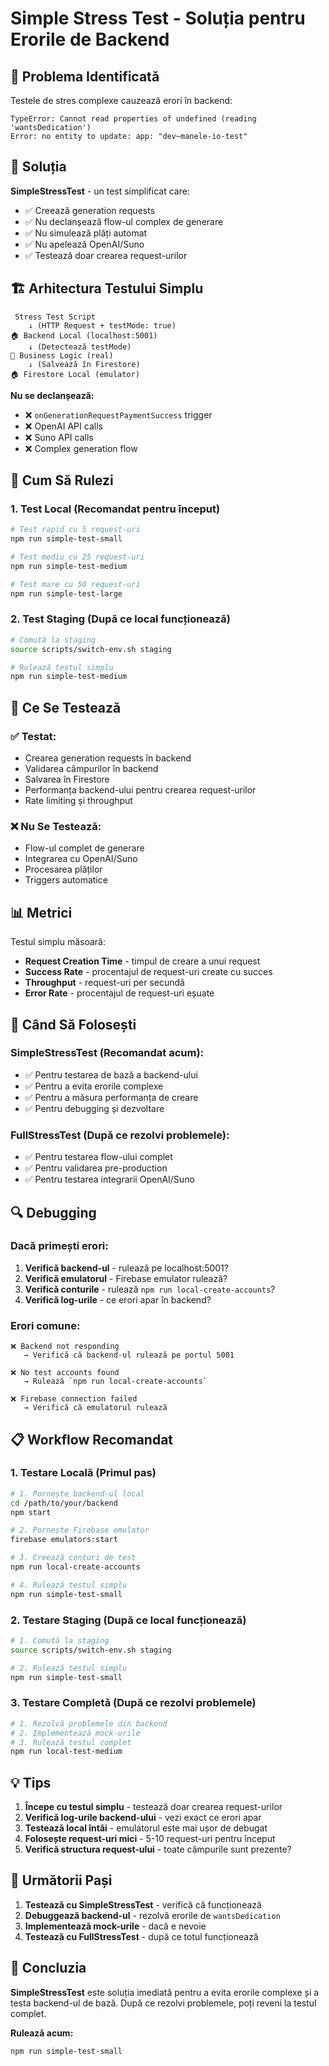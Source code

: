 # Simple Stress Test - Soluția pentru Erorile de Backend

## 🚨 Problema Identificată

Testele de stres complexe cauzează erori în backend:
```
TypeError: Cannot read properties of undefined (reading 'wantsDedication')
Error: no entity to update: app: "dev~manele-io-test"
```

## 🎯 Soluția

**SimpleStressTest** - un test simplificat care:
- ✅ Creează generation requests
- ✅ Nu declanșează flow-ul complex de generare
- ✅ Nu simulează plăți automat
- ✅ Nu apelează OpenAI/Suno
- ✅ Testează doar crearea request-urilor

## 🏗️ Arhitectura Testului Simplu

```
 Stress Test Script
    ↓ (HTTP Request + testMode: true)
🏠 Backend Local (localhost:5001)
    ↓ (Detectează testMode)
🔧 Business Logic (real)
    ↓ (Salvează în Firestore)
🏠 Firestore Local (emulator)
```

**Nu se declanșează:**
- ❌ `onGenerationRequestPaymentSuccess` trigger
- ❌ OpenAI API calls
- ❌ Suno API calls
- ❌ Complex generation flow

## 🚀 Cum Să Rulezi

### **1. Test Local (Recomandat pentru început)**
```bash
# Test rapid cu 5 request-uri
npm run simple-test-small

# Test mediu cu 25 request-uri
npm run simple-test-medium

# Test mare cu 50 request-uri
npm run simple-test-large
```

### **2. Test Staging (După ce local funcționează)**
```bash
# Comută la staging
source scripts/switch-env.sh staging

# Rulează testul simplu
npm run simple-test-medium
```

## 🔧 Ce Se Testează

### **✅ Testat:**
- Crearea generation requests în backend
- Validarea câmpurilor în backend
- Salvarea în Firestore
- Performanța backend-ului pentru crearea request-urilor
- Rate limiting și throughput

### **❌ Nu Se Testează:**
- Flow-ul complet de generare
- Integrarea cu OpenAI/Suno
- Procesarea plăților
- Triggers automatice

## 📊 Metrici

Testul simplu măsoară:
- **Request Creation Time** - timpul de creare a unui request
- **Success Rate** - procentajul de request-uri create cu succes
- **Throughput** - request-uri per secundă
- **Error Rate** - procentajul de request-uri eșuate

## 🎯 Când Să Folosești

### **SimpleStressTest (Recomandat acum):**
- ✅ Pentru testarea de bază a backend-ului
- ✅ Pentru a evita erorile complexe
- ✅ Pentru a măsura performanța de creare
- ✅ Pentru debugging și dezvoltare

### **FullStressTest (După ce rezolvi problemele):**
- ✅ Pentru testarea flow-ului complet
- ✅ Pentru validarea pre-production
- ✅ Pentru testarea integrarii OpenAI/Suno

## 🔍 Debugging

### **Dacă primești erori:**
1. **Verifică backend-ul** - rulează pe localhost:5001?
2. **Verifică emulatorul** - Firebase emulator rulează?
3. **Verifică conturile** - rulează `npm run local-create-accounts`?
4. **Verifică log-urile** - ce erori apar în backend?

### **Erori comune:**
```
❌ Backend not responding
   → Verifică că backend-ul rulează pe portul 5001

❌ No test accounts found
   → Rulează `npm run local-create-accounts`

❌ Firebase connection failed
   → Verifică că emulatorul rulează
```

## 📋 Workflow Recomandat

### **1. Testare Locală (Primul pas)**
```bash
# 1. Pornește backend-ul local
cd /path/to/your/backend
npm start

# 2. Pornește Firebase emulator
firebase emulators:start

# 3. Creează conturi de test
npm run local-create-accounts

# 4. Rulează testul simplu
npm run simple-test-small
```

### **2. Testare Staging (După ce local funcționează)**
```bash
# 1. Comută la staging
source scripts/switch-env.sh staging

# 2. Rulează testul simplu
npm run simple-test-small
```

### **3. Testare Completă (După ce rezolvi problemele)**
```bash
# 1. Rezolvă problemele din backend
# 2. Implementează mock-urile
# 3. Rulează testul complet
npm run local-test-medium
```

## 💡 Tips

1. **Începe cu testul simplu** - testează doar crearea request-urilor
2. **Verifică log-urile backend-ului** - vezi exact ce erori apar
3. **Testează local întâi** - emulatorul este mai ușor de debugat
4. **Folosește request-uri mici** - 5-10 request-uri pentru început
5. **Verifică structura request-ului** - toate câmpurile sunt prezente?

## 🔄 Următorii Pași

1. **Testează cu SimpleStressTest** - verifică că funcționează
2. **Debuggează backend-ul** - rezolvă erorile de `wantsDedication`
3. **Implementează mock-urile** - dacă e nevoie
4. **Testează cu FullStressTest** - după ce totul funcționează

## 🎉 Concluzia

**SimpleStressTest** este soluția imediată pentru a evita erorile complexe și a testa backend-ul de bază. După ce rezolvi problemele, poți reveni la testul complet.

**Rulează acum:**
```bash
npm run simple-test-small
```
